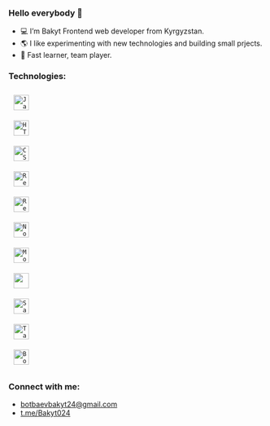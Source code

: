 ### Hello everybody 👋

- 💻 I’m Bakyt Frontend web developer from Kyrgyzstan.
- 🌎 I like experimenting with new technologies and building small prjects.
- 💬 Fast learner, team player.

### Technologies:

<code><img style="margin: 10px" src="https://api.iconify.design/logos/javascript.svg" alt="JavaScript" height="30" title="JavaScript" /> </code>
<code><img style="margin: 10px" src="https://api.iconify.design/logos/html-5.svg" alt="HTML5" height="30" title="HTML5" /> </code>
<code><img style="margin: 10px" src="https://api.iconify.design/logos/css-3.svg" alt="CSS3" height="30" title="CSS3" /> </code>
<code><img style="margin: 10px" src="https://api.iconify.design/logos/react.svg" alt="ReactJS" height="30" title="React" /> </code>
<code><img style="margin: 10px" src="api.iconify.design/logos/redux.svg" alt="Redux" height="30" title="Redux" /> </code>
<code><img style="margin: 10px" src="api.iconify.design/logos/nodejs.svg" alt="Node" height="30" title="Node.js" /> </code>
<code><img style="margin: 10px" src="api.iconify.design/logos/mongodb.svg" alt="Mongo" height="30" title="MongoDB" /> </code>
<code><img style="margin: 10px" src="api.iconify.design/logos/sass.svg" alt="" height="30" title="" /> </code>
<code><img style="margin: 10px" src="https://api.iconify.design/logos/sass.svg" alt="Sass" height="30" title="Sass" /> </code>
<code><img style="margin: 10px" src="api.iconify.design/logos/tailwindcss-icon.svg" alt="TailwindCSS" height="30" title="TailwindCSS" /> </code>
<code><img style="margin: 10px" src="api.iconify.design/logos/bootstrap.svg" alt="Bootstrap" height="30" title="Bootstrap" /> </code>



### Connect with me:
- botbaevbakyt24@gmail.com
- <a href="https://t.me/Bakyt024">t.me/Bakyt024</a>
